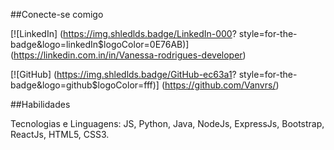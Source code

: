##Conecte-se comigo

[![LinkedIn] (https://img.shledlds.badge/LinkedIn-000?
style=for-the-badge&logo=linkedIn$logoColor=0E76AB)] 
(https://linkedin.com.in/in/Vanessa-rodrigues-developer)

[![GitHub] (https://img.shledlds.badge/GitHub-ec63a1?
style=for-the-badge&logo=github$logoColor=fff)]
 (https://github.com/Vanvrs/)

##Habilidades

Tecnologias e Linguagens: JS, Python, Java, NodeJs, ExpressJs, Bootstrap, ReactJs, HTML5, CSS3.